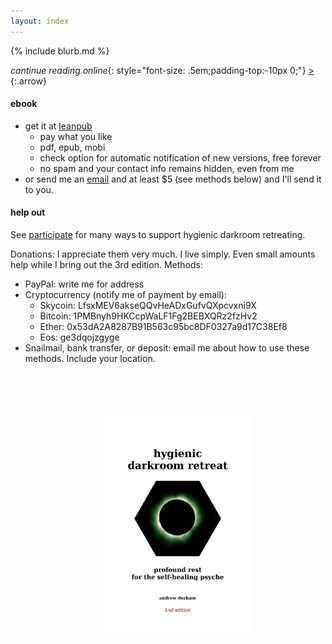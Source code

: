 ```yaml
---
layout: index
---
```


{% include blurb.md %}

_continue reading online_{: style="font-size: .5em;padding-top:-10px 0;"} [&gt;](/dedication)
{:.arrow}

#### ebook

- get it at [leanpub](https://leanpub.com/darkroomretreat)
    - pay what you like
    - pdf, epub, mobi
    - check option for automatic notification of new versions, free forever
    - no spam and your contact info remains hidden, even from me
- or send me an [email](/about) and at least $5 (see methods below) and I'll send it to you.

#### help out

See [participate](/about/participate/) for many ways to support hygienic darkroom retreating.

Donations: I appreciate them very much. I live simply. Even small amounts help while I bring out the 3rd edition. Methods:

- PayPal: write me for address
- Cryptocurrency (notify me of payment by email):
    - Skycoin: LfsxMEV6akseQQvHeADxGufvQXpcvxni9X
    - Bitcoin: 1PMBnyh9HKCcpWaLF1Fg2BEBXQRz2fzHv2
    - Ether: 0x53dA2A8287B91B563c95bc8DF0327a9d17C38Ef8
    - Eos: ge3dqojzgyge                                                                                                                                                                                 
- Snailmail, bank transfer, or deposit: email me about how to use these methods. Include your location.

<p style="text-align: center;margin:80px 0 0 30px"><a href="https://leanpub.com/darkroomretreat"><img src="/img/book-cover.png" label="cover image" width="50%" title="buy now" class="cover" style="padding:0"></a>

<!--    <form action="https://www.paypal.com/cgi-bin/webscr" method="post" target="_top">
       <input name="cmd" value="_s-xclick" type="hidden">
       <input name="hosted_button_id" value="N42QEX8Y2YZTC" type="hidden">
       <input src="https://www.paypalobjects.com/en_US/i/btn/btn_donate_SM.gif" name="submit" alt="Click here to donate with PayPal" border="0" type="image">
       <img alt="" src="https://www.paypalobjects.com/en_US/i/scr/pixel.gif" border="0" height="1" width="1" style="padding:0">
    </form>
-->
